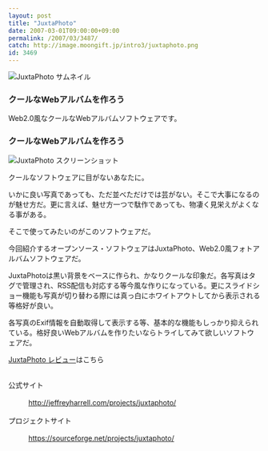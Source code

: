 ```yaml
---
layout: post
title: "JuxtaPhoto"
date: 2007-03-01T09:00:00+09:00
permalink: /2007/03/3487/
catch: http://image.moongift.jp/intro3/juxtaphoto.png
id: 3469
---
```

 ![JuxtaPhoto サムネイル](http://image.moongift.jp/intro3/juxtaphoto.t.png "JuxtaPhoto サムネイル")
  

### クールなWebアルバムを作ろう
  
Web2.0風なクールなWebアルバムソフトウェアです。  
<!--more-->  

### クールなWebアルバムを作ろう
  

![JuxtaPhoto スクリーンショット](http://image.moongift.jp/intro3/juxtaphoto.png "JuxtaPhoto スクリーンショット")

  

クールなソフトウェアに目がないあなたに。

  

いかに良い写真であっても、ただ並べただけでは芸がない。そこで大事になるのが魅せ方だ。更に言えば、魅せ方一つで駄作であっても、物凄く見栄えがよくなる事がある。

  

そこで使ってみたいのがこのソフトウェアだ。

  

今回紹介するオープンソース・ソフトウェアはJuxtaPhoto、Web2.0風フォトアルバムソフトウェアだ。

  

JuxtaPhotoは黒い背景をベースに作られ、かなりクールな印象だ。各写真はタグで管理され、RSS配信も対応する等今風な作りになっている。更にスライドショー機能も写真が切り替わる際には真っ白にホワイトアウトしてから表示される等格好が良い。

  

各写真のExif情報を自動取得して表示する等、基本的な機能もしっかり抑えられている。格好良いWebアルバムを作りたいならトライしてみて欲しいソフトウェアだ。

  

[JuxtaPhoto レビュー](http://oss.moongift.jp/review/i-3488.html)はこちら

  
<dl>
<br><dt>公式サイト</dt>
<br><dd><a href="http://jeffreyharrell.com/projects/juxtaphoto/" target="_blank">http://jeffreyharrell.com/projects/juxtaphoto/</a></dd>
<br><dt>プロジェクトサイト</dt>
<br><dd><a href="https://sourceforge.net/projects/juxtaphoto/" target="_blank">https://sourceforge.net/projects/juxtaphoto/</a></dd>
<br>
</dl>